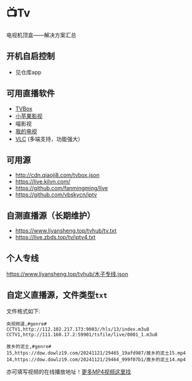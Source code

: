 # 📺Tv
电视机顶盒——解决方案汇总

## 开机自启控制
- 见仓库app

## 可用直播软件
- [TVBox](http://tvbox.clbug.com/)
- [小苹果影视](http://xpgtv.com)
- 喵影视
- [我的电视](https://github.com/yaoxieyoulei/mytv-android)
- [VLC](https://www.videolan.org/vlc/index.zh_CN.html) (多端支持，功能强大）

## 可用源
- http://cdn.qiaoji8.com/tvbox.json
- https://live.kilvn.com/
- https://github.com/fanmingming/live
- https://github.com/vbskycn/iptv

## 自测直播源（长期维护）
- https://www.liyansheng.top/tvhub/tv.txt
- https://live.zbds.top/tv/iptv4.txt

## 个人专线
https://www.liyansheng.top/tvhub/木子专线.json

## 自定义直播源，文件类型`txt`
文件格式如下:
```text
央视频道,#genre#
CCTV1,http://112.102.217.173:9003//hls/13/index.m3u8
CCTV1,http://111.160.17.2:59901/tsfile/live/0001_1.m3u8

故乡的泥土,#genre#
15,https://dow.dowlz19.com/20241121/29465_19afd987/故乡的泥土15.mp4
14,https://dow.dowlz19.com/20241121/29464_999f07b1/故乡的泥土14.mp4
```
亦可填写视频的在线播放地址！[更多MP4视频这里找](https://www.y81s.com/)
